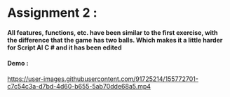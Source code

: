 # Assignment 2 :
#### All features, functions, etc. have been similar to the first exercise, with the difference that the game has two balls. Which makes it a little harder for Script AI C # and it has been edited
#### Demo :

https://user-images.githubusercontent.com/91725214/155772701-c7c54c3a-d7bd-4d60-b655-5ab70dde68a5.mp4
